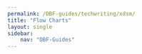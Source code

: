 ```yaml
---
permalink: /DBF-guides/techwriting/xdsm/
title: "Flow Charts"
layout: single
sidebar:
    nav: "DBF-Guides"
---
```

